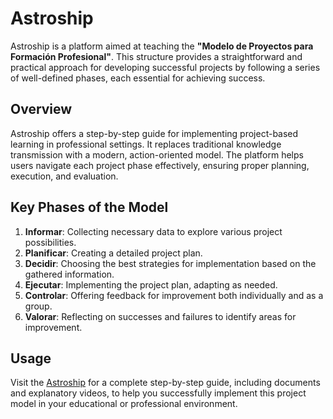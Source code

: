 # Astroship

Astroship is a platform aimed at teaching the **"Modelo de Proyectos para Formación Profesional"**. This structure provides a straightforward and practical approach for developing successful projects by following a series of well-defined phases, each essential for achieving success.

## Overview

Astroship offers a step-by-step guide for implementing project-based learning in professional settings. It replaces traditional knowledge transmission with a modern, action-oriented model. The platform helps users navigate each project phase effectively, ensuring proper planning, execution, and evaluation.

## Key Phases of the Model

1. **Informar**: Collecting necessary data to explore various project possibilities.
2. **Planificar**: Creating a detailed project plan.
3. **Decidir**: Choosing the best strategies for implementation based on the gathered information.
4. **Ejecutar**: Implementing the project plan, adapting as needed.
5. **Controlar**: Offering feedback for improvement both individually and as a group.
6. **Valorar**: Reflecting on successes and failures to identify areas for improvement.

## Usage

Visit the [Astroship](https://villarley.github.io/astroship/) for a complete step-by-step guide, including documents and explanatory videos, to help you successfully implement this project model in your educational or professional environment.

